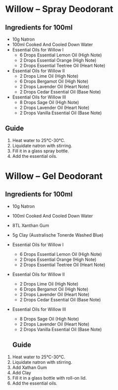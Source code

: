 # Willow – Spray Deodorant

## Ingredients for 100ml
* 10g Natron
* 100ml Cooked And Cooled Down Water
* Essential Oils for Willow I
  * 6 Drops Essential Lemon Oil (High Note)
  * 2 Drops Essential Orange (High Note)
  * 2 Drops Essential Teetree Oil (Heart Note)
* Essential Oils for Willow II
  * 2 Drops Lime Oil (High Note)
  * 6 Drops Bergamot Oil (High Note)
  * 2 Drops Lavender Oil (Heart Note)
  * 2 Drops Cedar Essential Oil (Base Note)
* Essential Oils for Willow III
  * 8 Drops Sage Oil (High Note)
  * 2 Drops Lavender Oil (Heart Note)
  * 2 Drops Vanilla Essential Oil (Base Note)

## Guide
1. Heat water to 25°C-30°C.
2. Liquidate natron with stirring.
3. Fill it in a glass spray bottle.
4. Add the essential oils.

# Willow – Gel Deodorant

## Ingredients for 100ml
* 10g Natron
* 100ml Cooked And Cooled Down Water
* 8TL Xanthan Gum
* 5g Clay (Australische Tonerde Washed Blue)
* Essential Oils for Willow I
  * 6 Drops Essential Lemon Oil (High Note)
  * 2 Drops Essential Orange (High Note)
  * 2 Drops Essential Teetree Oil (Heart Note)
* Essential Oils for Willow II
  * 2 Drops Lime Oil (High Note)
  * 6 Drops Bergamot Oil (High Note)
  * 2 Drops Lavender Oil (Heart Note)
  * 2 Drops Cedar Essential Oil (Base Note)
* Essential Oils for Willow III
  * 8 Drops Sage Oil (High Note)
  * 2 Drops Lavender Oil (Heart Note)
  * 2 Drops Vanilla Essential Oil (Base Note)

  ## Guide
1. Heat water to 25°C-30°C.
2. Liquidate natron with stirring.
3. Add Xathan Gum
4. Add Clay
5. Fill it in a glass bottle with roll-on lid.
4. Add the essential oils.